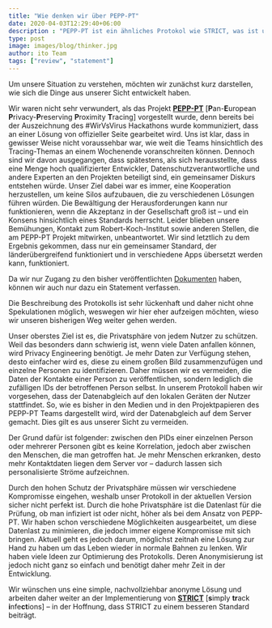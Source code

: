 ```yaml
---
title: "Wie denken wir über PEPP-PT"
date: 2020-04-03T12:29:40+06:00
description : "PEPP-PT ist ein ähnliches Protokol wie STRICT, was ist unsere Meinung dazu?"
type: post
image: images/blog/thinker.jpg
author: ito Team
tags: ["review", "statement"]
---
```


Um unsere Situation zu verstehen, möchten wir zunächst kurz darstellen, wie sich die Dinge aus unserer Sicht entwickelt haben.

Wir waren nicht sehr verwundert, als das Projekt [**PEPP-PT**](https://www.pepp-pt.org/) [**P**an-**E**uropean **P**rivacy-**P**reserving **P**roximity **T**racing] vorgestellt wurde, denn bereits bei der Auszeichnung des #WirVsVirus Hackathons wurde kommuniziert, dass an einer Lösung von offizieller Seite gearbeitet wird. Uns ist klar, dass in gewisser Weise nicht voraussehbar war, wie weit die Teams hinsichtlich des Tracing-Themas an einem Wochenende voranschreiten können. Dennoch sind wir davon ausgegangen, dass spätestens, als sich herausstellte, dass eine Menge hoch qualifizierter Entwickler, Datenschutzverantwortliche und andere Experten an den Projekten beteiligt sind, ein gemeinsamer Diskurs entstehen würde. Unser Ziel dabei war es immer, eine Kooperation herzustellen, um keine Silos aufzubauen, die zu verschiedenen Lösungen führen würden. Die Bewältigung der Herausforderungen kann nur funktionieren, wenn die Akzeptanz in der Gesellschaft groß ist – und ein Konsens hinsichtlich eines Standards herrscht. Leider blieben unsere Bemühungen, Kontakt zum Robert-Koch-Institut sowie anderen Stellen, die am PEPP-PT Projekt mitwirken, unbeantwortet. Wir sind letztlich zu dem Ergebnis gekommen, dass nur ein gemeinsamer Standard, der länderübergreifend funktioniert und in verschiedene Apps übersetzt werden kann, funktioniert.

Da wir nur Zugang zu den bisher veröffentlichten [Dokumenten](https://404a7c52-a26b-421d-a6c6-96c63f2a159a.filesusr.com/ugd/159fc3_878909ad0691448695346b128c6c9302.pdf) haben, können wir auch nur dazu ein Statement verfassen.

Die Beschreibung des Protokolls ist sehr lückenhaft und daher nicht ohne Spekulationen möglich, weswegen wir hier eher aufzeigen möchten, wieso wir unseren bisherigen Weg weiter gehen werden.

Unser oberstes Ziel ist es, die Privatsphäre von jedem Nutzer zu schützen. Weil das besonders dann schwierig ist, wenn viele Daten anfallen können, wird Privacy Engineering benötigt. Je mehr Daten zur Verfügung stehen, desto einfacher wird es, diese zu einem großen Bild zusammenzufügen und einzelne Personen zu identifizieren. Daher müssen wir es vermeiden, die Daten der Kontakte einer Person zu veröffentlichen, sondern lediglich die zufälligen IDs der betroffenen Person selbst. In unserem Protokoll haben wir vorgesehen, dass der Datenabgleich auf den lokalen Geräten der Nutzer stattfindet. So, wie es bisher in den Medien und in den Projektpapieren des PEPP-PT Teams dargestellt wird, wird der Datenabgleich auf dem Server gemacht. Dies gilt es aus unserer Sicht zu vermeiden.

Der Grund dafür ist folgender: zwischen den PIDs einer einzelnen Person oder mehrerer Personen gibt es keine Korrelation, jedoch aber zwischen den Menschen, die man getroffen hat. Je mehr Menschen erkranken, desto mehr Kontaktdaten liegen dem Server vor – dadurch lassen sich personalisierte Ströme aufzeichnen.

Durch den hohen Schutz der Privatsphäre müssen wir verschiedene Kompromisse eingehen, weshalb unser Protokoll in der aktuellen Version sicher nicht perfekt ist. Durch die hohe Privatsphäre ist die Datenlast für die Prüfung, ob man infiziert ist oder nicht, höher als bei dem Ansatz von PEPP-PT. Wir haben schon verschiedene Möglichkeiten ausgearbeitet, um diese Datenlast zu minimieren, die jedoch immer eigene Kompromisse mit sich bringen. Aktuell geht es jedoch darum, möglichst zeitnah eine Lösung zur Hand zu haben um das Leben wieder in normale Bahnen zu lenken. Wir haben viele Ideen zur Optimierung des Protokolls. Deren Anonymisierung ist jedoch nicht ganz so einfach und benötigt daher mehr Zeit in der Entwicklung.

Wir wünschen uns eine simple, nachvollziehbar anonyme Lösung und arbeiten daher weiter an der Implementierung von [**STRICT**](https://github.com/ito-org/STRICT) [**s**imply **tr**ack **i**nfe**ct**ions] – in der Hoffnung, dass STRICT zu einem besseren Standard beiträgt.

